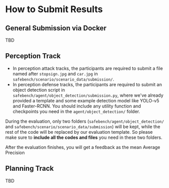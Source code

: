 <!--
 * @Date: 2023-02-20 20:13:41
 * @LastEditTime: 2023-03-27 12:15:34
 * @Description: 
-->

<!-- # Hosting a Challenge via EvalAI

This document provides an overview on how to host a code-upload based challenge on EvalAI. A code-upload based challenge is usually a reinforcement learning challenge in which participants upload their trained model in the form of a Docker image. The environment is also a docker image.

Info below extracted from the [EvalAI Documentation](https://evalai.readthedocs.io/en/latest/).

<br>

## Step 1: Set Up Main Repo
Clone this [EvalAI-Starter Repo](https://github.com/Cloud-CV/EvalAI-Starters) as a template. For info on how to use a repo as a template, see [this](https://docs.github.com/en/free-pro-team@latest/github/creating-cloning-and-archiving-repositories/creating-a-repository-from-a-template).

<br>

## Step 2: Set Up Challenge Configuration
Open the "challenge_config.yml" in the repo. Update the values of the features in the file based on the characteristics of the challenge. More info about the features can be found [here](https://evalai.readthedocs.io/en/latest/configuration.html).

Note that the following two features have to have the following values:

1) remote_evaluation: True
2) is_docker_based: True


For evaluation to be possible, an [AWS Elastic Kubernetes Service (EKS)](https://aws.amazon.com/eks/) cluster might need to be created. The following info is needed:

1) aws_account_id
2) aws_access_key_id
3) aws_secret_access_key
4) aws_region

This info needs to emailed to team@cloudcv.org, who will set up the infrastructure in the AWS account.

<br>

## Step 3: Define Evaluation Code
A evaluation file needs to be created to determine which metrics will be determined at which phase. This will also evalute the participants' submissions and post a score to the leaderboard. The environment image should be created by the host and the agent image should be pushed by the participants.

The overall structure of the evaluation code is fixed for architectural reasons.

To define the evaluation code:

1) Open the environment.py file located in EvalAI-Starters/code_upload_challenge_evaluation/environment/.
2) Edit the evaluator_environment class.

    ```
    class evaluator_environment:
        def __init__(self, environment="CartPole-v0"):
            self.score = 0
            self.feedback = None
            self.env = gym.make(environment)
            self.env.reset()

        def get_action_space(self):
            return list(range(self.env.action_space.n))

        def next_score(self):
            self.score += 1
    ```

    There are three methods:

    a) \_\_init\_\_: initialization method<br>
    b) get_action_space: returns the action space of the agent in the environment<br>
    c) next_score: returns or updates the reward achieved<br>

Additional methods can be added as need be.

3) Edit the Environment class in environment.py.
    ```
    class Environment(evaluation_pb2_grpc.EnvironmentServicer):
        def __init__(self, challenge_pk, phase_pk, submission_pk, server):
            self.challenge_pk = challenge_pk
            self.phase_pk = phase_pk
            self.submission_pk = submission_pk
            self.server = server

        def get_action_space(self, request, context):
            message = pack_for_grpc(env.get_action_space())
            return evaluation_pb2.Package(SerializedEntity=message)

        def act_on_environment(self, request, context):
            global EVALUATION_COMPLETED
            if not env.feedback or not env.feedback[2]:
                action = unpack_for_grpc(request.SerializedEntity)
                env.next_score()
                env.feedback = env.env.step(action)
            if env.feedback[2]:
                if not LOCAL_EVALUATION:
                    update_submission_result(
                        env, self.challenge_pk, self.phase_pk, self.submission_pk
                    )
                else:
                    print("Final Score: {0}".format(env.score))
                    print("Stopping Evaluation!")
                    EVALUATION_COMPLETED = True
            return evaluation_pb2.Package(
                SerializedEntity=pack_for_grpc(
                    {"feedback": env.feedback, "current_score": env.score,}
                )
            )
     ```
 
     [gRPC](https://grpc.io/) servers are used to get actions in the form of messages from the agent container. This class can be edited to fit the needs of the current challenge. Seriailzation and deserialization of the messages to be sent across gRPC is needed. The following two methods may be helpful for this:

     a) unpack_for_gprc: this method deserializes entities from request/response sent over gRPC. This is useful for receiving messages (for example, actions from the agent).<br>
     b) pack_for_gprc: this method serializes entities to be sent over a request over gRPC. This is useful for sending messages (for example, feedback from the environment).<br>
 
4) Edit the requirements file based on the required packages for the environment.
5) Edit environment Dockerfile located in EvalAI-Starters/code_upload_challenge_evaluation/docker/environment/ if need be.
6) Fill in the docker enviroment variables in docker.env located in EvalAI-Starters/code_upload_challenge_evaluation/docker/environment/:

    ```
    AUTH_TOKEN=x
    EVALAI_API_SERVER=https://eval.ai
    LOCAL_EVALUATION = True
    QUEUE_NAME=x
    ```
7) Create a docker image on upload on Amazon Elastic Container Registry (ECR). More info on pushing a docker image to ECR can be found [here](https://docs.aws.amazon.com/AmazonECR/latest/userguide/docker-push-ecr-image.html).

    ```
    docker build -f <file_path_to_Dockerfile>

    aws ecr get-login-password --region <region> | docker login --username AWS --password-stdin <aws_account_id>.dkr.ecr.<region>.amazonaws.com
    docker tag <image_id> <aws_account_id>.dkr.ecr.<region>.amazonaws.com/<my-repository>:<tag>
    docker push <aws_account_id>.dkr.ecr.<region>.amazonaws.com/<my-repository>:<tag>
    ```

8) Add environment image to challenge configuration for challenge phase. For each challenge phase, add the link to the environment image.
    ```
    ...
    challenge_phases:
        - id: 1
        ...
        - environment_image: <docker image uri>
    ...
    ```


9) Create a starter example for creating the agent: the participants are expected to create a docker image with the policy and methods to interact with the environment. To create the agent environment:

    a) Create the starter script. A template, agent.py, is provided in EvalAI-Starters/code_upload_challenge_evaluation/agent/.
    ```
    import evaluation_pb2
    import evaluation_pb2_grpc
    import grpc
    import os
    import pickle
    import time

    time.sleep(30)

    LOCAL_EVALUATION = os.environ.get("LOCAL_EVALUATION")

    if LOCAL_EVALUATION:
        channel = grpc.insecure_channel("environment:8085")
    else:
        channel = grpc.insecure_channel("localhost:8085")

    stub = evaluation_pb2_grpc.EnvironmentStub(channel)

    def pack_for_grpc(entity):
        return pickle.dumps(entity)

    def unpack_for_grpc(entity):
        return pickle.loads(entity)

    flag = None

    while not flag:
        base = unpack_for_grpc(
            stub.act_on_environment(
                evaluation_pb2.Package(SerializedEntity=pack_for_grpc(1))
            ).SerializedEntity
        )
        flag = base["feedback"][2]
        print("Agent Feedback", base["feedback"])
        print("*"* 100)
    ```
    
    b) Edit requirements.txt located in EvalAI-Starters/code_upload_challenge_evaluation/requirements based on package requirements.<br>
    c) Edit the Dockerfile (if need be) located in EvalAI-Starters/code_upload_challenge_evaluation/docker/agent/ which will interact run agent.py to interact with the environment.<br>
    d) Edit docker.env located in EvalAI-Starters/code_upload_challenge_evaluation/docker/agent/ to be:<br>
    
    ```
    LOCAL_EVALUATION = True
    ```

<br>

## Step 4: Edit Challenge HTML Templates
Update the HTML templates in EvalAI-Starters/templates. The submission-guidelines.html should be detailed to ensure participants can upload their submissions. The participants are expected to submit links to their docker images using evalai-cli (more info [here](https://cli.eval.ai/)). The command is:
```
evalai push <image>:<tag> --phase <phase_name>
```
<br>
At this point, the challenge configuration has been submitted for review and the EvalAI team has been notified. They will review and approve the challenge.
<br> -->

# How to Submit Results

## General Submission via Docker
TBD

## Perception Track
- In perception attack tracks, the participants are required to submit a file named after `stopsign.jpg` and `car.jpg` in `safebench/scenario/scenario_data/submission/`.
- In perception defense tracks, the participants are required to submit an object detection script in `safebench/agent/object_detection/submission.py`, where we've already provided a template and some example detection model like YOLO-v5 and Faster-RCNN. You should include any utility function and checkpoints you need in the `agent/object_detection/` folder.

During the evaluation, only two folders (`safebench/agent/object_detection/` and `safebench/scenario/scenario_data/submission`) will be kept, while the rest of the code will be replaced by our evaluation template. So please make sure to **include all the codes and files** you need in these two folders.

After the evaluation finishes, you will get a feedback as the mean Average Precision

## Planning Track
TBD
